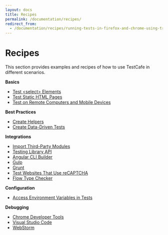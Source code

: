 ```yaml
---
layout: docs
title: Recipes
permalink: /documentation/recipes/
redirect_from:
  - /documentation/recipes/running-tests-in-firefox-and-chrome-using-travis-ci.html
---
```

# Recipes

This section provides examples and recipes of how to use TestCafe in different scenarios.

**Basics**

* [Test \<select\> Elements](basics/test-select-elements.md)
* [Test Static HTML Pages](basics/test-static-html-pages.md)
* [Test on Remote Computers and Mobile Devices](basics/test-on-remote-computers-and-mobile-devices.md)

**Best Practices**

* [Create Helpers](best-practices/create-helpers.md)
* [Create Data-Driven Tests](best-practices/create-data-driven-tests.md)

**Integrations**

* [Import Third-Party Modules](integrations/import-third-party-modules.md)
* [Testing Library API](integrations/use-testing-library-api.md)
* [Angular CLI Builder](integrations/use-angular-cli-builder.md)
* [Gulp](integrations/gulp.md)
* [Grunt](integrations/grunt.md)
* [Test Websites That Use reCAPTCHA](integrations/test-websites-that-use-recaptcha.md)
* [Flow Type Checker](integrations/find-code-issues-with-flow-type-checker.md)

**Configuration**

* [Access Environment Variables in Tests](configuration/access-environment-variables-in-tests.md)

**Debugging**

* [Chrome Developer Tools](debugging/chrome-dev-tools.md)
* [Visual Studio Code](debugging/visual-studio-code.md)
* [WebStorm](debugging/webstorm.md)
